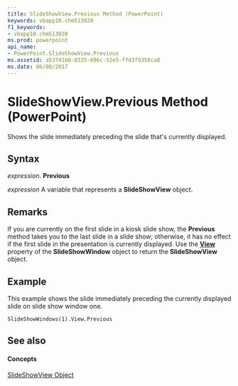 ```yaml
---
title: SlideShowView.Previous Method (PowerPoint)
keywords: vbapp10.chm513020
f1_keywords:
- vbapp10.chm513020
ms.prod: powerpoint
api_name:
- PowerPoint.SlideShowView.Previous
ms.assetid: a53741b0-8325-696c-51e5-ffd3f9358ca8
ms.date: 06/08/2017
---
```



# SlideShowView.Previous Method (PowerPoint)

Shows the slide immediately preceding the slide that's currently displayed. 


## Syntax

 _expression_. **Previous**

 _expression_ A variable that represents a **SlideShowView** object.


## Remarks

If you are currently on the first slide in a kiosk slide show, the  **Previous** method takes you to the last slide in a slide show; otherwise, it has no effect if the first slide in the presentation is currently displayed. Use the **[View](PowerPoint.SlideShowWindow.View.md)** property of the **SlideShowWindow** object to return the **SlideShowView** object.


## Example

This example shows the slide immediately preceding the currently displayed slide on slide show window one.


```
SlideShowWindows(1).View.Previous
```


## See also


#### Concepts


[SlideShowView Object](PowerPoint.SlideShowView.md)

